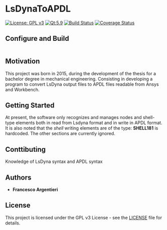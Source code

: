 # LsDynaToAPDL

[![License: GPL v3](https://img.shields.io/badge/License-GPL%20v3-blue.svg)](https://www.gnu.org/licenses/gpl-3.0)
[![Qt:5.9](https://img.shields.io/badge/Qt-5.9-brightgreen.svg)](https://www.qt.io)
[![Build Status](https://travis-ci.com/frank1789/LsDynaToAPDL.svg?branch=master)](https://travis-ci.com/frank1789/LsDynaToAPDL)
[![Coverage Status](https://coveralls.io/repos/github/frank1789/LsDynaToAPDL/badge.svg?branch=master)](https://coveralls.io/github/frank1789/LsDynaToAPDL?branch=master)

## Configure and Build

```sh
```

## Motivation

This project was born in 2015, during the development of the thesis for a
bachelor degree in mechanical engineering.  Consisting in developing a program
to convert LsDyna output files to APDL files readable from Ansys and
Workbench.

## Getting Started

At present, the software only recognizes and manages nodes and shell-type
elements both in read from Lsdyna format and in write in APDL format. It is
also noted that the *shell* writing elements are of the type: **SHELL181**
is hardcoded. The other sections are currently ignored.

## Conttibuting

Knowledge of LsDyna syntax and APDL syntax

## Authors

* **Francesco Argentieri**

## License

This project is licensed under the GPL v3 License - see the
[LICENSE](https://github.com/frank1789/LsDynaToAPDL/blob/master/LICENSE) file
for details.

